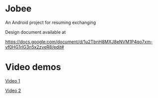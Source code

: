 # Jobee

An Android project for resuming exchanging

Design document available at

https://docs.google.com/document/d/1u2TbnH8MXJ8eNVM1P4qo7xm-vf0HG1rlG3n5x2zveR8/edit#

# Video demos
[Video 1](https://www.youtube.com/watch?v=YVEUS4XeKMs)

[Video 2](https://www.youtube.com/watch?v=sEiDj5yM2cg)
